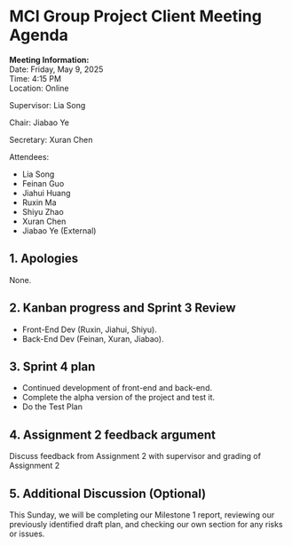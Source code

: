 # MCI Group Project Client Meeting Agenda

**Meeting Information:**  
Date: Friday, May 9, 2025  
Time: 4:15 PM  
Location: Online  

Supervisor: Lia Song

Chair: Jiabao Ye

Secretary: Xuran Chen

Attendees:

- Lia Song
- Feinan Guo
- Jiahui Huang
- Ruxin Ma
- Shiyu Zhao
- Xuran Chen
- Jiabao Ye (External)

## 1. Apologies
None.

## 2. Kanban progress and Sprint 3 Review
- Front-End Dev (Ruxin, Jiahui, Shiyu).
- Back-End Dev (Feinan, Xuran, Jiabao).


## 3. Sprint 4 plan
- Continued development of front-end and back-end.
- Complete the alpha version of the project and test it.
- Do the Test Plan

## 4. Assignment 2 feedback argument
Discuss feedback from Assignment 2 with supervisor and grading of Assignment 2
  
## 5. Additional Discussion (Optional)
This Sunday, we will be completing our Milestone 1 report, reviewing our previously identified draft plan, and checking our own section for any risks or issues.

